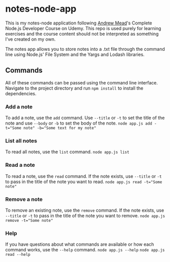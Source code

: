 # notes-node-app
This is my notes-node application following [Andrew Mead](http://www.mead.io/)'s Complete Node.js Developer Course on Udemy. This repo is used purely for learning exercises and the course content should not be interpreted as something I've created on my own.

The notes app allows you to store notes into a .txt file through the command line using Node.js' File System and the Yargs and Lodash libraries.

## Commands
All of these commands can be passed using the command line interface. Navigate to the project directory and run `npm install` to install the dependencies.

### Add a note
To add a note, use the `add` command. Use `--title` or `-t` to set the title of the note and use `--body` or `-b` to set the body of the note.
`node app.js add -t="Some note" -b="Some text for my note"`

### List all notes
To read all notes, use the `list` command.
`node app.js list`

### Read a note
To read a note, use the `read` command. If the note exists, use `--title` or `-t` to pass in the title of the note you want to read.
`node app.js read -t="Some note"`

### Remove a note
To remove an existing note, use the `remove` command. If the note exists, use `--title` or `-t` to pass in the title of the note you want to remove.
`node app.js remove -t="Some note"`

### Help
If you have questions about what commands are available or how each command works, use the `--help` command.
`node app.js --help`
`node app.js read --help`
